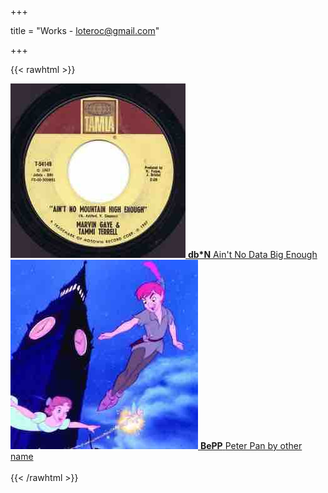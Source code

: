 +++

title = "Works - loteroc@gmail.com"

+++

{{< rawhtml >}}
        <div class="pad2y limiter content notitle">
            <div class=body>
                <div class=project-box>
                    <a href=/works/db*N/ class=project><img alt="" src=/works/db*N/portada2.jpg> <strong>db*N</strong> <span>Ain't No Data Big Enough</span></a>
                    <!--a href=/works/db*N/ class=project><img alt="" src=/works/metropolis/metropolis3.jpg> <strong>Metropolis</strong> <span>Manhattan on a bright sunny day</span></a-->
                    <a href=/works/bepp/ class=project><img alt="" src=/works/bepp/peterpan.jpg> <strong>BePP</strong> <span>Peter Pan by other name</span></a>
                </div><br></div>
        </div>
{{< /rawhtml >}}        
